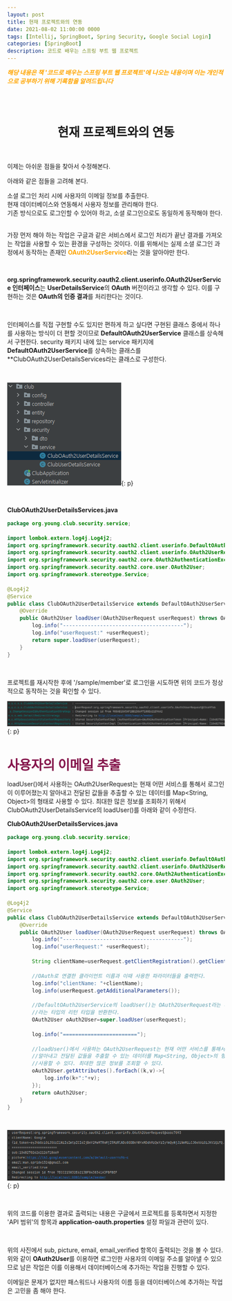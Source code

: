 ```yaml
---
layout: post
title: 현재 프로젝트와의 연동
date: 2021-08-02 11:00:00 0000
tags: [Intellij, SpringBoot, Spring Security, Google Social Login]
categories: [SpringBoot]
description: 코드로 배우는 스프링 부트 웹 프로젝트
---
```


<span style="color:orange; font-weight:bold">_해당 내용은 책 '코드로 배우는 스프링 부트 웹 프로젝트'에 나오는 내용이며 이는 개인적으로 공부하기 위해 기록함을 알려드립니다_</span>

<br><br>

# <center>현재 프로젝트와의 연동</center>

<br>

이제는 아쉬운 점들을 찾아서 수정해본다.

아래와 같은 점들을 고려해 본다.

<link rel="stylesheet" href="https: //www.webnots.com/resources/font-awesome/css/font-awesome.min.css">
<link rel="stylesheet" href="/assets/css/webnots.css">

<div class="webnots-success webnots-notification-box">소셜 로그인 처리 시에 사용자의 이메일 정보를 추출한다.</div>
<div class="webnots-success webnots-notification-box">현재 데이터베이스와 연동해서 사용자 정보를 관리해야 한다.</div>
<div class="webnots-success webnots-notification-box">기존 방식으로도 로그인할 수 있어야 하고, 소셜 로그인으로도 동일하게 동작해야 한다. </div>

<br>

가장 먼저 해야 하는 작업은 구글과 같은 서비스에서 로그인 처리가 끝난 결과를 가져오는 작업을 사용할 수 있는 환경을 구성하는 것이다. 이를 위해서는 실제 소셜 로그인 과정에서 동작하는 존재인 <span style="color:orange; font-weight:bold">OAuth2UserService</span>라는 것을 알아야만 한다.

<br>

**org.springframework.security.oauth2.client.userinfo.OAuth2UserService 인터페이스**는 **UserDetailsService**의 **OAuth** 버전이라고 생각할 수 있다. 이를 구현하는 것은 **OAuth의 인증 결과**를 처리한다는 것이다.

<br>

인터페이스를 직접 구현할 수도 있지만 편하게 하고 싶다면 구현된 클래스 중에서 하나를 사용하는 방식이 더 편할 것이므로 **DefaultOAuth2UserService** 클래스를 상속해서 구현한다. security 패키지 내에 있는 service 패키지에 **DefaultOAuth2UserService**를 상속하는 클래스를 \*\*ClubOAuth2UserDetailsServices라는 클래스로 구성한다.

<br>

![](/images/SpringBoot/LearningSpringbootWithWebProject-11.2/2021-08-02-16-54-43.png){: p}

<br>

**ClubOAuth2UserDetailsServices.java**

```java
package org.young.club.security.service;

import lombok.extern.log4j.Log4j2;
import org.springframework.security.oauth2.client.userinfo.DefaultOAuth2UserService;
import org.springframework.security.oauth2.client.userinfo.OAuth2UserRequest;
import org.springframework.security.oauth2.core.OAuth2AuthenticationException;
import org.springframework.security.oauth2.core.user.OAuth2User;
import org.springframework.stereotype.Service;

@Log4j2
@Service
public class ClubOAuth2UserDetailsService extends DefaultOAuth2UserService {
    @Override
    public OAuth2User loadUser(OAuth2UserRequest userRequest) throws OAuth2AuthenticationException {
        log.info("---------------------------------------");
        log.info("userRequest:" +userRequest);
        return super.loadUser(userRequest);
    }
}

```

<br>

프로젝트를 재시작한 후에 '/sample/member'로 로그인을 시도하면 위의 코드가 정상적으로 동작하는 것을 확인할 수 있다.

![](/images/SpringBoot/LearningSpringbootWithWebProject-11.2/2021-08-02-17-00-56.png){: p}

<br>

<span style="color:#85144b; font-weight:bold; font-size:30px">사용자의 이메일 추출</span>

loadUser()에서 사용하는 OAuth2UserRequest는 현재 어떤 서비스를 통해서 로그인이 이루어졌는지 알아내고 전달된 값들을 추출할 수 있는 데이터를 Map<String, Object>의 형태로 사용할 수 있다. 최대한 많은 정보를 조회하기 위해서 ClubOAuth2UserDetailsService의 loadUser()를 아래와 같이 수정한다.

**ClubOAuth2UserDetailsServices.java**

```java
package org.young.club.security.service;

import lombok.extern.log4j.Log4j2;
import org.springframework.security.oauth2.client.userinfo.DefaultOAuth2UserService;
import org.springframework.security.oauth2.client.userinfo.OAuth2UserRequest;
import org.springframework.security.oauth2.core.OAuth2AuthenticationException;
import org.springframework.security.oauth2.core.user.OAuth2User;
import org.springframework.stereotype.Service;

@Log4j2
@Service
public class ClubOAuth2UserDetailsService extends DefaultOAuth2UserService {
    @Override
    public OAuth2User loadUser(OAuth2UserRequest userRequest) throws OAuth2AuthenticationException {
        log.info("---------------------------------------");
        log.info("userRequest:" +userRequest);

        String clientName=userRequest.getClientRegistration().getClientName();

        //OAuth로 연결한 클라이언트 이름과 이때 사용한 파라미터들을 출력한다.
        log.info("clientName: "+clientName);
        log.info(userRequest.getAdditionalParameters());

        //DefaultOAuth2UserService의 loadUser()는 OAuth2UserRequest라는 타입의 파라미터와 OAuth2User
        //라는 타입의 리턴 타입을 반환한다.
        OAuth2User oAuth2User=super.loadUser(userRequest);

        log.info("========================");

        //loadUser()에서 사용하는 OAuth2UserRequest는 현재 어떤 서비스를 통해서 로그인이 이루어졌는지
        //알아내고 전달된 값들을 추출할 수 있는 데이터를 Map<String, Object>의 형태로
        //사용할 수 있다. 최대한 많은 정보를 조회할 수 있다.
        oAuth2User.getAttributes().forEach((k,v)->{
            log.info(k+":"+v);
        });
        return oAuth2User;
    }
}

```

<br>

![](/images/SpringBoot/LearningSpringbootWithWebProject-11.2/2021-08-02-17-23-54.png){: p}

<br>

위의 코드를 이용한 결과로 출력되는 내용은 구글에서 프로젝트를 등록하면서 지정한 'API 범위'의 항목과 **application-oauth.properties** 설정 파일과 관련이 있다.

<br>

위의 사진에서 sub, picture, email, email_verified 항목이 출력되는 것을 볼 수 있다. 위와 같이 **OAuth2User**를 이용하면 로그인한 사용자의 이메일 주소를 알아낼 수 있으므로 남은 작업은 이를 이용해서 데이터베이스에 추가하는 작업을 진행할 수 있다.

<link rel="stylesheet" href="https: //www.webnots.com/resources/font-awesome/css/font-awesome.min.css">

<div class="webnots-success webnots-notification-box">이메일은 문제가 없지만 패스워드나 사용자의 이름 등을 데이터베이스에 추가하는 작업은 고민을 좀 해야 한다.</div>
